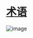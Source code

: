 # [术语](https://github.com/mentaLwz/gitblogOfMental/issues/29)

![image](https://user-images.githubusercontent.com/57254019/115234959-31cc6f80-a14c-11eb-9be3-2cb791753e3b.png)
